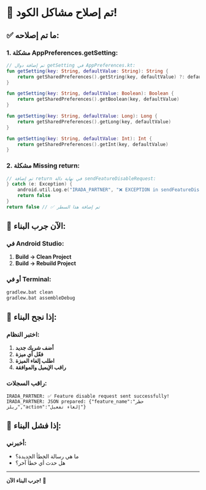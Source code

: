 # 🔧 تم إصلاح مشاكل الكود!

## ✅ **ما تم إصلاحه:**

### **1. مشكلة AppPreferences.getSetting:**
```kotlin
// تم إضافة دوال getSetting في AppPreferences.kt:
fun getSetting(key: String, defaultValue: String): String {
    return getSharedPreferences().getString(key, defaultValue) ?: defaultValue
}

fun getSetting(key: String, defaultValue: Boolean): Boolean {
    return getSharedPreferences().getBoolean(key, defaultValue)
}

fun getSetting(key: String, defaultValue: Long): Long {
    return getSharedPreferences().getLong(key, defaultValue)
}

fun getSetting(key: String, defaultValue: Int): Int {
    return getSharedPreferences().getInt(key, defaultValue)
}
```

### **2. مشكلة Missing return:**
```kotlin
// تم إضافة return في نهاية دالة sendFeatureDisableRequest:
} catch (e: Exception) {
    android.util.Log.e("IRADA_PARTNER", "❌ EXCEPTION in sendFeatureDisableRequest: ${e.message}", e)
    return false
}
return false // ✅ تم إضافة هذا السطر
```

## 🚀 **الآن جرب البناء:**

### **في Android Studio:**
1. **Build → Clean Project**
2. **Build → Rebuild Project**

### **أو في Terminal:**
```bash
gradlew.bat clean
gradlew.bat assembleDebug
```

## 🎯 **إذا نجح البناء:**

### **اختبر النظام:**
1. **أضف شريك جديد**
2. **فعّل أي ميزة**
3. **اطلب إلغاء الميزة**
4. **راقب الإيميل والموافقة**

### **راقب السجلات:**
```
IRADA_PARTNER: ✅ Feature disable request sent successfully!
IRADA_PARTNER: JSON prepared: {"feature_name":"حظر ريلز","action":"إلغاء تفعيل"}
```

## 🚨 **إذا فشل البناء:**

### **أخبرني:**
- ما هي رسالة الخطأ الجديدة؟
- هل حدث أي خطأ آخر؟

---

**جرب البناء الآن!** 🚀

